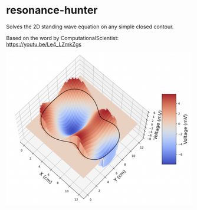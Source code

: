 # resonance-hunter
Solves the 2D standing wave equation on any simple closed contour.

Based on the word by ComputationalScientist: https://youtu.be/Le4_LZmkZgs

<img src="figures/wave_map_num_santiana_7.png" width="600" />
